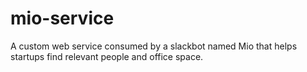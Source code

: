 # mio-service
A custom web service consumed by a slackbot named Mio that helps startups find relevant people and office space.
